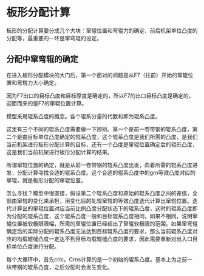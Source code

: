 # 板形分配计算

板形的分配计算要分成几个大块：窜辊位置和弯辊力的确定、前后机架单位凸度的分配等，最重要的一环是窜弯辊的设定。

## 分配中窜弯辊的确定

在进入板形分配模块的大门后，第一个面对的问题是从F7（往前）开始的窜辊位置和弯辊力大小确定。

因为F7出口的目标凸度和目标厚度是确定的，所以F7的出口目标凸度是确定的，迎面而来的是F7的窜辊位置计算。

模型采用辊系凸度的概念。各个辊系分量的代数和即为辊系凸度。

这里有三个不同的辊系凸度需要做一下辨别。第一个是前一卷带钢的辊系凸度，第二个是由目标单位凸度确定的辊系凸度，这个辊系凸度是我们所需的凸度，是我们当前机架进行板形分配计算的目标，还有一个凸度是窜辊位置确定后的辊形凸度，这是我们当前机架进行板形分配计算的结果。

所谓窜辊位置的确定，就是从前一卷带钢的辊系凸度出发，向着所需的辊系凸度进发，分配计算寻找合适的辊系凸度。这个合适的辊系凸度中的grn等效凸度对应的窜辊，就是板形分配的窜辊位置。

怎么寻找？模型中很直接，假设第二个辊系凸度和原始的辊系凸度之间的差值，全部由窜辊的变化来承担，用变化后的轧辊窜辊的等效凸度迭代计算出窜辊位置。迭代计算出的窜辊位置对应当前比例凸度分配状态下的辊系凸度，这时的辊系凸度即为分配的辊系凸度，这个辊系凸度一般和目标辊系凸度相同，如果不相同，说明窜辊位置被软极限限幅，所需的窜辊位置已经超出了窜辊软极限的范围。如果窜弯辊确定后的实际分配的辊系凸度无法达到目标辊系凸度的要求，那么当前辊系凸度对应的均载辊缝凸度一定达不到目标均载辊缝凸度的要求，因此需要重新对出入口目标单位凸度进行分配。

每个大循环中，首先crlc。Crns计算的是一个初始的辊系凸度。基本上为之前一块带钢的辊系凸度，之后分配时会发生变化。

